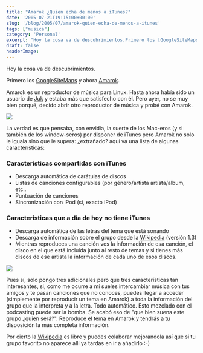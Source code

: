 ```yaml
---
title: "Amarok ¿Quien echa de menos a iTunes?"
date: '2005-07-21T19:15:00+00:00'
slug: '/blog/2005/07/amarok-quien-echa-de-menos-a-itunes'
tags: ["musica"]
category: 'Personal'
excerpt: "Hoy la cosa va de descubrimientos.Primero los [GoogleSiteMaps]( y ahora [Amarok]( es un reproductor..."
draft: false
headerImage: 
---
```

Hoy la cosa va de descubrimientos.

Primero los [GoogleSiteMaps](http://www.lacoctelera.com/jalvarez/post/2005/07/21/google-xml-maps) y ahora [Amarok](http://amarok.kde.org/).

Amarok es un reproductor de música para Linux. Hasta ahora había sido un usuario de [Juk](http://developer.kde.org/~wheeler/juk.html) y estaba más que satisfecho con él. Pero ayer, no se muy bien porqué, decido abrir otro reproductor de música y probé con Amarok.

![](http://jorgegorka.files.wordpress.com/party_sized.png)

La verdad es que pensaba, con envidia, la suerte de los Mac-eros (y si también de los window-seros) por disponer de iTunes pero Amarok no solo le iguala sino que le supera: ¿extrañado? aquí va una lista de algunas características:

### Características compartidas con iTunes

- Descarga automática de carátulas de discos
- Listas de canciones configurables (por género/artista artísta/album, etc..
- Puntuación de canciones
- Sincronización con iPod (si, exacto iPod)

### Características que a día de hoy no tiene iTunes

- Descarga automática de las letras del tema que está sonando
- Descarga de información sobre el grupo desde la [Wikipedia](http://es.wikipedia.org/wiki/Portada) (versión 1.3)
- Mientras reproduces una canción ves la información de esa canción, el disco en el que está incluida junto al resto de temas y si tienes más discos de ese artista la información de cada uno de esos discos.

![](http://jorgegorka.files.wordpress.com/amarokWiki_sized.png)

Pues sí, solo pongo tres adicionales pero que tres características tan interesantes, si, como me ocurre a mí sueles intercambiar música con tus amigos y te pasan canciones que no conoces, puedes llegar a acceder (simplemente por reproducir un tema en Amarok) a toda la información del grupo que la interpreta y a la letra. Todo automático. Esto mezclado con el podcasting puede ser la bomba. Se acabó eso de "que bien suena este grupo ¿quien será?". Reproduce el tema en Amarok y tendrás a tu disposición la más completa información.

Por cierto la [Wikipedia](http://es.wikipedia.org/wiki/Portada) es libre y puedes colaborar mejorandola así que si tu grupo favorito no aparece allí ya tardas en ir a añadirlo :-)

